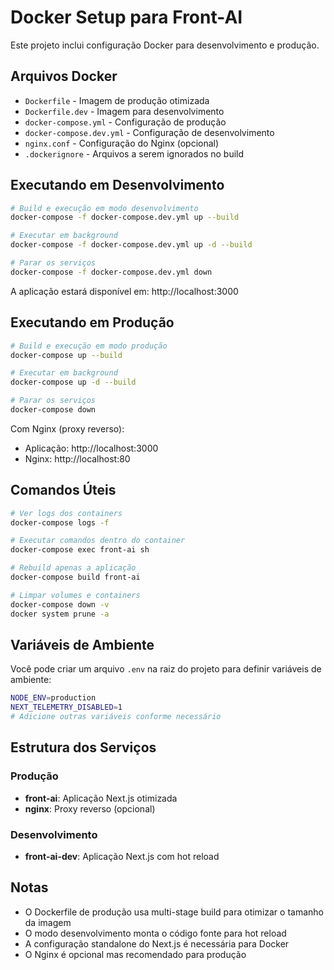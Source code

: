 # Docker Setup para Front-AI

Este projeto inclui configuração Docker para desenvolvimento e produção.

## Arquivos Docker

- `Dockerfile` - Imagem de produção otimizada
- `Dockerfile.dev` - Imagem para desenvolvimento
- `docker-compose.yml` - Configuração de produção
- `docker-compose.dev.yml` - Configuração de desenvolvimento
- `nginx.conf` - Configuração do Nginx (opcional)
- `.dockerignore` - Arquivos a serem ignorados no build

## Executando em Desenvolvimento

```bash
# Build e execução em modo desenvolvimento
docker-compose -f docker-compose.dev.yml up --build

# Executar em background
docker-compose -f docker-compose.dev.yml up -d --build

# Parar os serviços
docker-compose -f docker-compose.dev.yml down
```

A aplicação estará disponível em: http://localhost:3000

## Executando em Produção

```bash
# Build e execução em modo produção
docker-compose up --build

# Executar em background
docker-compose up -d --build

# Parar os serviços
docker-compose down
```

Com Nginx (proxy reverso):
- Aplicação: http://localhost:3000
- Nginx: http://localhost:80

## Comandos Úteis

```bash
# Ver logs dos containers
docker-compose logs -f

# Executar comandos dentro do container
docker-compose exec front-ai sh

# Rebuild apenas a aplicação
docker-compose build front-ai

# Limpar volumes e containers
docker-compose down -v
docker system prune -a
```

## Variáveis de Ambiente

Você pode criar um arquivo `.env` na raiz do projeto para definir variáveis de ambiente:

```bash
NODE_ENV=production
NEXT_TELEMETRY_DISABLED=1
# Adicione outras variáveis conforme necessário
```

## Estrutura dos Serviços

### Produção
- **front-ai**: Aplicação Next.js otimizada
- **nginx**: Proxy reverso (opcional)

### Desenvolvimento
- **front-ai-dev**: Aplicação Next.js com hot reload

## Notas

- O Dockerfile de produção usa multi-stage build para otimizar o tamanho da imagem
- O modo desenvolvimento monta o código fonte para hot reload
- A configuração standalone do Next.js é necessária para Docker
- O Nginx é opcional mas recomendado para produção
